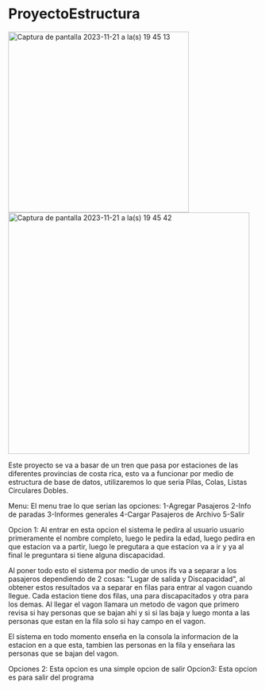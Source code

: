 # ProyectoEstructura

<img width="364" alt="Captura de pantalla 2023-11-21 a la(s) 19 45 13" src="https://github.com/JohnGrubbs07/2023_3C_SC-304_HE_K_G5/assets/123349802/3984f0ed-b102-4e22-a6eb-a495a0de382d">

<img width="486" alt="Captura de pantalla 2023-11-21 a la(s) 19 45 42" src="https://github.com/JohnGrubbs07/2023_3C_SC-304_HE_K_G5/assets/123349802/4889531b-54a2-4450-85e2-3bf8c625aa41">


Este proyecto se va a basar de un tren que pasa por estaciones de las diferentes provincias de costa rica, esto va a funcionar por medio de estructura de base de datos, utilizaremos lo que seria Pilas, Colas, Listas Circulares Dobles.

Menu: El menu trae lo que serian las opciones: 
1-Agregar Pasajeros
2-Info de paradas
3-Informes generales
4-Cargar Pasajeros de Archivo
5-Salir

Opcion 1: Al entrar en esta opcion el sistema le pedira al usuario usuario primeramente el nombre completo, luego le pedira la edad, luego pedira en que estacion va a partir, luego le pregutara a que estacion va a ir y ya al final le preguntara si tiene alguna discapacidad.

Al poner todo esto el sistema por medio de unos ifs va a separar a los pasajeros dependiendo de 2 cosas: "Lugar de salida y Discapacidad", al obtener estos resultados va a separar en filas para entrar al vagon cuando llegue. Cada estacion tiene dos filas, una para discapacitados y otra para los demas. Al llegar el vagon llamara un metodo de vagon que primero revisa si hay personas que se bajan ahi y si si las baja y luego monta a las personas que estan en la fila solo si hay campo en el vagon.

El sistema en todo momento enseña en la consola la informacion de la estacion en a que esta, tambien las personas en la fila y enseñara las personas que se bajan del vagon.

Opciones 2: Esta opcion es una simple opcion de salir
Opcion3: Esta opcion es para salir del programa

